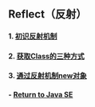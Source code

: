 ## Reflect（反射）

#### 1. [初识反射机制](https://github.com/camelliaxiaohua/JavaSE/tree/master/Part3/src/com/camellia/reflect/Abegin)
#### 2. [获取Class的三种方式](https://github.com/camelliaxiaohua/JavaSE/tree/master/Part3/src/com/camellia/reflect/ObtainClass)
#### 3. [通过反射机制new对象](https://github.com/camelliaxiaohua/JavaSE/tree/master/Part3/src/com/camellia/reflect/ObtainClass)


#### - [Return to Java SE](https://github.com/camelliaxiaohua/JavaSE/blob/master/README.md)